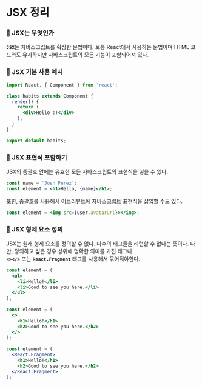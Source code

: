 # JSX 정리

<h3>📌 JSX는 무엇인가</h3>

<b>`JSX`</b>는 자바스크립트를 확장한 문법이다. 보통 React에서 사용하는 문법이며 HTML 코드와도 유사하지만 
자바스크립트의 모든 기능이 포함되어져 있다.

<h3>📌 JSX 기본 사용 예시</h3>

```jsx
import React, { Component } from 'react';

class habits extends Component {
  render() {
    return (
      <div>Hello :)</div>
    );
  }
}

export default habits;
```

<h3>📌 JSX 표현식 포함하기</h3>

JSX의 중괄호 안에는 유효한 모든 자바스크립트의 표현식을 넣을 수 있다. 

```jsx
const name = 'Josh Perez';
const element = <h1>Hello, {name}</h1>;
```

또한, 중괄호를 사용해서 어트리뷰트에 자바스크립트 표현식을 삽입할 수도 있다.

```jsx
const element = <img src={user.avatarUrl}></img>;
```

<h3>📌 JSX 형제 요소 정의</h3>

JSX는 원래 형제 요소를 정의할 수 없다. 다수의 태그들을 리턴할 수 없다는 뜻이다. 다만, 정의하고 싶은 경우 상위에 명확한 의미를 가진 태그나  
<b>`<></>`</b> 또는 <b>`React.Fragment`</b> 태그를 사용해서 묶어줘야한다.
  
```jsx
const element = (
  <ul>
    <li>Hello!</li>
    <li>Good to see you here.</li>
  </ul>
);
  
const element = (
  <>
    <h1>Hello!</h1>
    <h2>Good to see you here.</h2>
  </>
);
  
const element = (
  <React.Fragment>
    <h1>Hello!</h1>
    <h2>Good to see you here.</h2>
  </React.Fragment>
);
```
